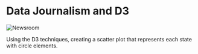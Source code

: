 # Data Journalism and D3

![Newsroom](https://media.giphy.com/media/v2xIous7mnEYg/giphy.gif)

Using the D3 techniques, creating a scatter plot that represents each state with circle elements.
